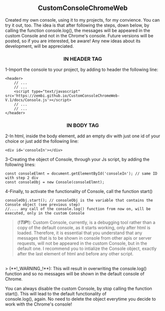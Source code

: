 <h2 align='center'>CustomConsoleChromeWeb</h2>
Created my own console, using it to my projects, for my convience. You can try it out, too.
The idea is that after following the steps, down below, by calling the function console.log(), the messages will be appeared in the custom Console and not in the Chrome's console.
Future versions will be posted, so if you are interested, be aware! Any new ideas about its development, will be appreciated.
<br>
<h3 align='center'>IN HEADER TAG</h3>
1-Import the console to your project, by adding to header the following line:
    
    <header>
        // ...
        // ...
        <script type="text/javascript" src='https://zembi.github.io/CustomConsoleChromeWeb-V.1/docs/Console.js'></script>
        // ...
        // ...
    </header>
<h3 align='center'>IN BODY TAG</h3>
2-In html, inside the body element, add an empty div with just one id of your choice or just add the following line:

    <div id='consoleIn'></div>


3-Creating the object of Console, through your Js script, by adding the following lines:

    const consoleElmnt = document.getElementById('consoleIn'); // same ID with step 2 div
    const consoleObj = new Console(consoleElmnt);


4-Finally, to activate the functionality of Console, call the function start()

    consoleObj.start(); // consoleObj is the variable that contains the Console object (see previous step)
    //.... any call of the console.log() function from now on, will be executed, only in the custom Console
    
> (**!_TIP_!**): Custom Console, currently, is a debugging tool rather than a copy of the default console, as it starts working, only after html is loaded.
>               Therefore, it is essential that you understand that any messages that is to be shown in console from other apis or server requests, will not
>               be appeared in the custom Console, but in the default one. I recommend you to intialize the Console object, exactly after the last element of
>               html and before any other script.
<br>
> (**!_WARNING_!**): This will result in overwriting the console.log() function and so no messages will be shown in the default console of Chrome.

You can always disable the custom Console, by stop calling the function start(). This will lead to the default functionality of<br>
console.log(), again. No need to delete the object everytime you decide to work with the Chrome's console!

